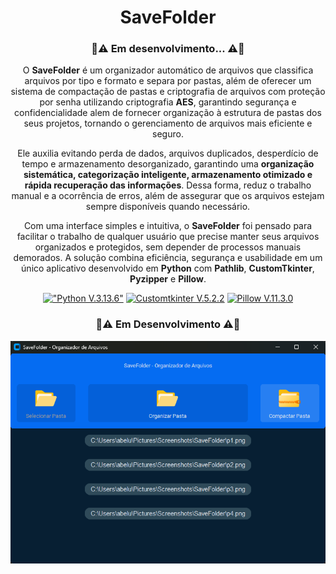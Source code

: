 <div align="center">

# SaveFolder
### 🚧⚠️ Em desenvolvimento... ⚠️🚧

O **SaveFolder** é um organizador automático de arquivos que classifica arquivos por tipo e formato e separa por pastas, além de oferecer um sistema de compactação de pastas e criptografia de arquivos com proteção por senha utilizando criptografia **AES**, garantindo segurança e confidencialidade alem de fornecer organização à estrutura de pastas dos seus projetos, tornando o gerenciamento de arquivos mais eficiente e seguro.

Ele auxilia evitando perda de dados, arquivos duplicados, desperdício de tempo e armazenamento desorganizado, garantindo uma **organização sistemática, categorização inteligente, armazenamento otimizado e rápida recuperação das informações**. Dessa forma, reduz o trabalho manual e a ocorrência de erros, além de assegurar que os arquivos estejam sempre disponíveis quando necessário.  

Com uma interface simples e intuitiva, o **SaveFolder** foi pensado para facilitar o trabalho de qualquer usuário que precise manter seus arquivos organizados e protegidos, sem depender de processos manuais demorados. A solução combina eficiência, segurança e usabilidade em um único aplicativo desenvolvido em **Python** com **Pathlib**, **CustomTkinter**, **Pyzipper** e **Pillow**.
 

[!["Python V.3.13.6"](https://img.shields.io/badge/Python-3776AB?style=for-the-badge&logo=python&logoColor=white)](https://www.python.org/)
[![Customtkinter V.5.2.2](https://img.shields.io/badge/Customtkinter-V.5.1.2-blue?style=for-the-badge&logo=python&logoColor=white)](https://github.com/TomSchimansky/CustomTkinter)
[![Pillow V.11.3.0](https://img.shields.io/badge/Pillow-V.10.0.1-blue?style=for-the-badge&logo=python&logoColor=white)](https://github.com/python-pillow/Pillow)

### 🚧⚠️ Em Desenvolvimento ⚠️🚧
![Interface do SaveFolder](imgs/interface.png)

</div>

